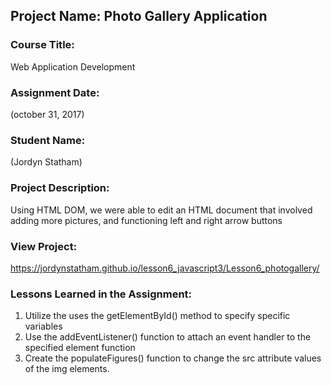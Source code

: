 ## Project Name:  Photo Gallery Application

### Course Title:
Web Application Development

### Assignment Date:  
(october 31, 2017)

### Student Name:  
(Jordyn Statham)

### Project Description:
Using HTML DOM, we were able to edit an HTML document that involved adding more pictures, and functioning left and right arrow buttons

### View Project:
https://jordynstatham.github.io/lesson6_javascript3/Lesson6_photogallery/

### Lessons Learned in the Assignment:
1. Utilize the  uses the getElementById() method to specify specific variables
2. Use the addEventListener() function to attach an event handler to the specified element function 
3. Create the populateFigures() function to change the src attribute values of the img elements.
